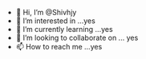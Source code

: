 - 👋 Hi, I’m @Shivhjy
- 👀 I’m interested in ...yes
- 🌱 I’m currently learning ...yes
- 💞️ I’m looking to collaborate on ... yes
- 📫 How to reach me ...yes

<!---
Shivhjy/Shivhjy is a ✨ special ✨ repository because its `README.md` (this file) appears on your GitHub profile.
You can click the Preview link to take a look at your changes.
--->
